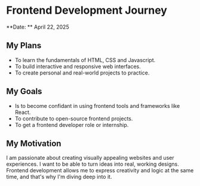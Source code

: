 # Frontend Development Journey
**Date: ** April 22, 2025
## My Plans
- To learn the fundamentals of HTML, CSS and Javascript.
- To build interactive and responsive web interfaces.
- To create personal and real-world projects to practice.

## My Goals
- Is to become confidant in using frontend tools and frameworks like React.
- To contribute to open-source frontend projects.
- To get a frontend developer role or internship.

## My Motivation
I am passionate about creating visually appealing websites and user experiences. I want to be able to turn ideas into real, working designs. Frontend development allows me to express creativity and logic at the same time, and that's why I'm diving deep into it.

